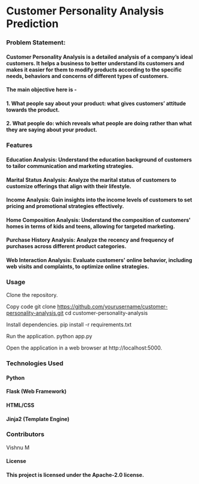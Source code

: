 # Customer Personality Analysis Prediction

### Problem Statement:

#### Customer Personality Analysis is a detailed analysis of a company’s ideal customers. It helps a business to better understand its customers and makes it easier for them to modify products according to the specific needs, behaviors and concerns of different types of customers.

#### The main objective here is -
#### 1. What people say about your product: what gives customers’ attitude towards the product.
#### 2. What people do: which reveals what people are doing rather than what they are saying about your product.


### Features
#### Education Analysis: Understand the education background of customers to tailor communication and marketing strategies.

#### Marital Status Analysis: Analyze the marital status of customers to customize offerings that align with their lifestyle.

#### Income Analysis: Gain insights into the income levels of customers to set pricing and promotional strategies effectively.

#### Home Composition Analysis: Understand the composition of customers' homes in terms of kids and teens, allowing for targeted marketing.

#### Purchase History Analysis: Analyze the recency and frequency of purchases across different product categories.

#### Web Interaction Analysis: Evaluate customers' online behavior, including web visits and complaints, to optimize online strategies.

### Usage

Clone the repository.

Copy code
git clone https://github.com/yourusername/customer-personality-analysis.git
cd customer-personality-analysis

Install dependencies.
pip install -r requirements.txt

Run the application.
python app.py

Open the application in a web browser at http://localhost:5000.

### Technologies Used

#### Python
#### Flask (Web Framework)
#### HTML/CSS
#### Jinja2 (Template Engine)

### Contributors
Vishnu M

#### License
#### This project is licensed under the Apache-2.0 license.